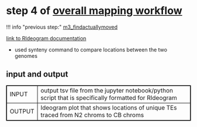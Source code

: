 # step 4 of [overall mapping workflow](m0_overall_mapping_workflow.md)
!!! info "previous step:"
    [m3_findactuallymoved](m3_findactuallymoved.md)


[link to RIdeogram documentation](https://cran.r-project.org/web/packages/RIdeogram/vignettes/RIdeogram.html)
- used synteny command to compare locations between the two genomes

## input and output
<table cellpadding="5" style="border: 1px solid black">
    <tr style="border: 1px solid black">
        <td style="border: 1px solid black" >INPUT</td>
        <td style="border: 1px solid black">output tsv file from the jupyter notebook/python script that is specifically formatted for RIdeogram</td>
    </tr>
    <tr>
        <td style="border: 1px solid black">OUTPUT</td>
        <td style="border: 1px solid black">Ideogram plot that shows locations of unique TEs traced from N2 chroms to CB chroms </td>
    </tr>
</table>
